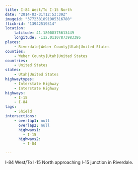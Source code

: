 ```yaml
---
title: I-84 West/To I-15 North
date: "2014-03-31T12:53:39Z"
imageid: "3772381891905316780"
flickrid: "13942519314"
location:
    latitude: 41.18008375613449
    longitude: -112.01107873983386
places:
    - Riverdale|Weber County|Utah|United States
counties:
    - Weber County|Utah|United States
countries:
    - United States
states:
    - Utah|United States
highwaytypes:
    - Interstate Highway
    - Interstate Highway
highways:
    - I-15
    - I-84
tags:
    - Shield
intersections:
    - overlap1: null
      overlap2: null
      highways1:
        - I-15
      highways2:
        - I-84

---
```

I-84 West/To I-15 North approaching I-15 junction in Riverdale.